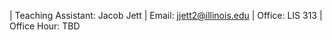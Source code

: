 | Teaching Assistant: Jacob Jett
| Email: jjett2@illinois.edu
| Office: LIS 313
| Office Hour: TBD


